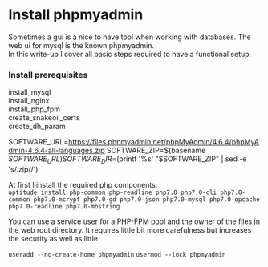 # Install phpmyadmin
Sometimes a gui is a nice to have tool when working with databases. The web ui for mysql is the known phpmyadmin.  
In this write-up I cover all basic steps required to have a functional setup.

### Install prerequisites

install_mysql  
install_nginx  
install_php_fpm  
create_snakeoil_certs  
create_dh_param  


SOFTWARE_URL=https://files.phpmyadmin.net/phpMyAdmin/4.6.4/phpMyAdmin-4.6.4-all-languages.zip
SOFTWARE_ZIP=$(basename $SOFTWARE_URL)
SOFTWARE_DIR=$(printf '%s' "$SOFTWARE_ZIP" | sed -e 's/.zip//')

At first I install the required php components:  
`aptitude install php-common php-readline php7.0 php7.0-cli php7.0-common php7.0-mcrypt php7.0-gd php7.0-json php7.0-mysql php7.0-opcache php7.0-readline php7.0-mbstring`


You can use a service user for a PHP-FPM pool and the owner of the files in the web root directory. It requires little bit more carefulness but increases the security as well as little.


`useradd --no-create-home phpmyadmin`
`usermod --lock phpmyadmin`
